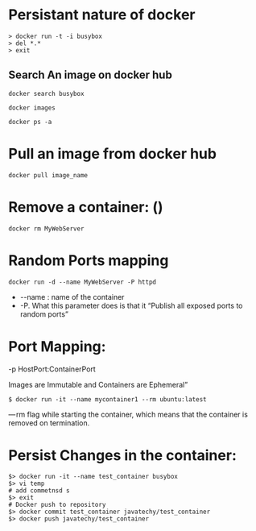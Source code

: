 #  Persistant nature of docker
```
> docker run -t -i busybox
> del *.*
> exit
```

## Search An image on docker hub

```
docker search busybox

docker images

docker ps -a
```

# Pull an image from docker hub

```
docker pull image_name
```

# Remove a container: ()

```
docker rm MyWebServer
```

# Random Ports mapping

```
docker run -d --name MyWebServer -P httpd
```
* --name :  name of the container
* -P. What this parameter does is that it “Publish all exposed ports to random ports”

#  Port Mapping: 

-p HostPort:ContainerPort
 
 
 Images are Immutable and Containers are Ephemeral”
 
 ```
 $ docker run -it --name mycontainer1 --rm ubuntu:latest
 ```
 — rm flag while starting the container, which means that the container is removed on termination.
 
 
 
 # Persist Changes in the container:
 
```
$> docker run -it --name test_container busybox
$> vi temp
# add commetnsd s 
$> exit 
# Docker push to repository
$> docker commit test_container javatechy/test_container
$> docker push javatechy/test_container
```


